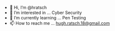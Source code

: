 - 👋 Hi, I’m @hratsch
- 👀 I’m interested in ... Cyber Security
- 🌱 I’m currently learning ... Pen Testing
- 📫 How to reach me ... hugh.ratsch.18@gmail.com

<!---
hratsch/hratsch is a ✨ special ✨ repository because its `README.md` (this file) appears on your GitHub profile.
You can click the Preview link to take a look at your changes.
--->
